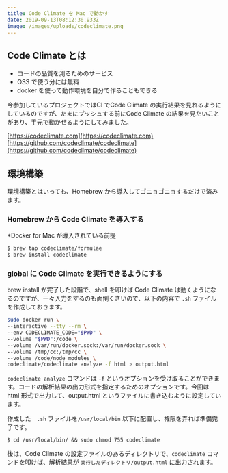 ```yaml
---
title: Code Climate を Mac で動かす
date: 2019-09-13T08:12:30.933Z
image: /images/uploads/codeclimate.png
---
```

## Code Climate とは

- コードの品質を測るためのサービス
- OSS で使う分には無料
- docker を使って動作環境を自分で作ることもできる

今参加しているプロジェクトではCI でCode Climate の実行結果を見れるようにしているのですが、たまにプッシュする前にCode Climate の結果を見たいことがあり、手元で動かせるようにしてみました。

[https://codeclimate.com](https://codeclimate.com)
[https://github.com/codeclimate/codeclimate](https://github.com/codeclimate/codeclimate)

## 環境構築

環境構築とはいっても、Homebrew から導入してゴニョゴニョするだけで済みます。

### Homebrew から Code Climate を導入する

\*Docker for Mac が導入されている前提

```bash
$ brew tap codeclimate/formulae
$ brew install codeclimate
```

### global に Code Climate を実行できるようにする

brew install が完了した段階で、shell を叩けば Code Climate は動くようになるのですが、一々入力をするのも面倒くさいので、以下の内容で `.sh` ファイルを作成しておきます。

```codeclimate.sh
sudo docker run \
--interactive --tty --rm \
--env CODECLIMATE_CODE="$PWD" \
--volume "$PWD":/code \
--volume /var/run/docker.sock:/var/run/docker.sock \
--volume /tmp/cc:/tmp/cc \
--volume /code/node_modules \
codeclimate/codeclimate analyze -f html > output.html
```

`codeclimate analyze` コマンドは `-f` というオプションを受け取ることができます。コードの解析結果の出力形式を指定するためのオプションです。今回は html 形式で出力して、output.html というファイルに書き込むように設定しています。

作成した　`.sh` ファイルを`/usr/local/bin` 以下に配置し、権限を弄れば準備完了です。

```shell
$ cd /usr/local/bin/ && sudo chmod 755 codeclimate
```

後は、Code Climate の設定ファイルのあるディレクトリで、`codeclimate` コマンドを叩けば、解析結果が `実行したディレクトリ/output.html` に出力されます。
